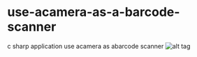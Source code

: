 # use-acamera-as-a-barcode-scanner
c sharp application use acamera as abarcode scanner 
![alt tag](https://github.com/eissa4444/use-acamera-as-a-barcode-scanner/blob/master/parcodereaderfrom%20camera/Resources/bar.png)
